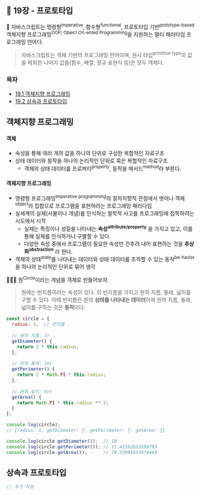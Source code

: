 ## 🔖 19장 - 프로토타입

📌 자바스크립트는 명령형<sup>imperative</sup>, 함수형<sup>functional</sup>, 프로토타입 기반<sup>prototype-based</sup> 객체지향 프로그래밍<sup>OOP; Object Ori-ented Programming</sup>을 지원하는 멀티 패러타임 프로그래밍 언어다.

> 자바스크립트는 객체 기반의 프로그래밍 언어이며,
> 원시 타입<sup>primitive type</sup>의 값을 제외한 나머지 값들(함수, 배열, 정규 표현식 등)은 모두 객체다. 

### 목차
- [19.1 객체지향 프로그래밍](#객체지향-프로그래밍)
- [19.2 상속과 프로토타입](#상속과-프로토타입)

## 객체지향 프로그래밍

#### 객체
- 속성을 통해 여러 개의 값을 하나의 단위로 구성한 복합적인 자료구조
- 상태 데이터와 동작을 하나의 논리적인 단위로 묶은 복합적인 자료구조
  - 객체의 상태 데이터를 프로퍼티<sup>property</sup>, 동작을 메서드<sup>method</sup>라 부른다.

#### 객체지향 프로그래밍
- 명령형 프로그래밍<sup>imperative programming</sup>의 절차지향적 관점에서 벗어나 객체<sup>object</sup>의 집합으로 프로그램을 표현하려는 프로그래밍 패러다임
- 실세계의 실체(사물이나 개념)를 인식하는 철학적 사고를 프로그래밍에 접목하려는 시도에서 시작
  - 실체는 특징이나 성질을 나타내는 **속성<sup>attribute/property</sup>** 을 가지고 있고, 이를 통해 실체를 인식하거나 구별할 수 있다.
  - 다양한 속성 중에서 프로그램이 필요한 속성만 간추려 내어 표현하는 것을 **추상화<sup>abstraction</sup>** 라 한다.
- 객체의 상태<sup>state</sup>를 나타내는 데이터와 상태 데이터를 조작할 수 있는 동작<sup>be-havior</sup>을 하나의 논리적인 단위로 묶어 생각 

💁🏻‍♀️ 원<sup>Circle</sup>이라는 개념을 객체로 만들어보자.

> 원에는 반지름이라는 속성이 있다. 이 반지름을 가지고 원의 지름, 둘레, 넓이를 구할 수 있다.
> 이때 반지름은 원의 **상태를 나타내는 데이터**이며 원의 지름, 둘레, 넓이를 구하는 것은 **동작**이다.

```javascript
const circle = {
  radius: 5,  // 반지름
  
  // 원의 지름: 2r
  getDiameter() {
    return 2 * this.radius;
  },
  
  // 원의 둘레: 2πr
  getPerimeter() {
    return 2 * Math.PI * this.radius;
  },
  
  // 원의 넓이: πrr
  getArea() {
    return Math.PI * this.radius ** 2;
  }
};

console.log(circle);
// {radius: 5, getDiameter: ƒ, getPerimeter: ƒ, getArea: ƒ}

console.log(circle.getDiameter());  // 10
console.log(circle.getPerimeter()); // 31.41592653589793
console.log(circle.getArea());      // 78.53981633974483
```

## 상속과 프로토타입

```javascript
// 추가 작성
```